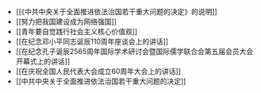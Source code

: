 - [[《中共中央关于全面推进依法治国若干重大问题的决定》的说明]]
- [[努力把我国建设成为网络强国]]
- [[青年要自觉践行社会主义核心价值观]]
- [[在纪念邓小平同志诞辰110周年座谈会上的讲话]]
- [[在纪念孔子诞辰2565周年国际学术研讨会暨国际儒学联合会第五届会员大会开幕式上的讲话]]
- [[在庆祝全国人民代表大会成立60周年大会上的讲话]]
- [[中共中央关于全面推进依法治国若干重大问题的决定]]
